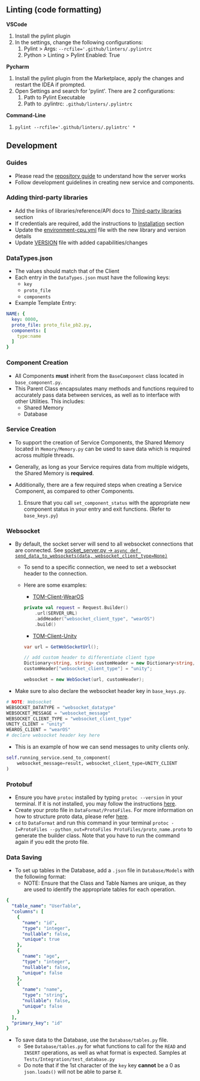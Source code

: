 ## Linting (code formatting)

**VSCode**

1. Install the pylint plugin
2. In the settings, change the following configurations:
   1. Pylint > Args: `--rcfile='.github/linters/.pylintrc`
   2. Python > Linting > Pylint Enabled: True

**Pycharm**

1. Install the pylint plugin from the Marketplace, apply the changes and restart the IDEA if prompted.
2. Open Settings and search for 'pylint'. There are 2 configurations:
   1. Path to Pylint Executable
   2. Path to .pylintrc: `.github/linters/.pylintrc`

**Command-Line**

1. `pylint --rcfile='.github/linters/.pylintrc' *`




## Development


### Guides
- Please read the [repository guide](https://docs.google.com/document/d/13nuP668jawXzb_bnPgzxtRhcEUJzmzB0YHYm-yMr15I/edit#heading=h.h8j0qs3w2ubi) to understand how the server works
- Follow development guidelines in creating new service and components.


### Adding third-party libraries

- Add the links of libraries/reference/API docs to [Third-party libraries](#Third-party-libraries) section
- If credentials are required, add the instructions to [Installation](#Installation) section
- Update the [environment-cpu.yml](environment-cpu.yml) file with the new library and version details
- Update [VERSION](VERSION.md) file with added capabilities/changes


### DataTypes.json

- The values should match that of the Client
- Each entry in the `DataTypes.json` must have the following keys:
  - `key`
  - `proto_file`
  - `components`
- Example Template Entry:

```yaml
NAME: {
  key: 0000,
  proto_file: proto_file_pb2.py,
  components: [
    type:name
  ]
}
```

### Component Creation

- All Components **must** inherit from the `BaseComponent` class located in `base_component.py`.
- This Parent Class encapsulates many methods and functions required to accurately pass data between services, as well as to interface with other Utilities. This includes:
  - Shared Memory
  - Database

### Service Creation

- To support the creation of Service Components, the Shared Memory located in `Memory/Memory.py` can be used to save data which is required across multiple threads.
- Generally, as long as your Service requires data from multiple widgets, the Shared Memory is **required**.

- Additionally, there are a few required steps when creating a Service Component, as compared to other Components.
  1. Ensure that you call `set_component_status` with the appropriate new component status in your entry and exit functions. (Refer to `base_keys.py`)

### Websocket

- By default, the socket server will send to all websocket connections that are connected. See [socket_server.py -> `async def send_data_to_websockets(data, websocket_client_type=None)`](Websocket/socket_server.py)
  - To send to a specific connection, we need to set a websocket header to the connection.
  - Here are some examples:
    - [TOM-Client-WearOS](https://github.com/NUS-SSI/TOM-Client-WearOS/blob/demo/running_coach_v2.4/app/src/main/java/com/hci/tom/android/network/SendExerciseDataWorker.kt#L25-L28)
    ```kotlin
    private val request = Request.Builder()
        .url(SERVER_URL)
        .addHeader("websocket_client_type", "wearOS")
        .build()
    ```

    - [TOM-Client-Unity](https://github.com/NUS-SSI/TOM-Client-Unity/blob/demo/running_coach_v2.7/Assets/Scripts/Communication/SocketCommunication.cs#L44-L51)

    ```csharp
    var url = GetWebSocketUrl();
    
    // add custom header to differentiate client type
    Dictionary<string, string> customHeader = new Dictionary<string, string>();
    customHeader["websocket_client_type"] = "unity";
    
    websocket = new WebSocket(url, customHeader);
    ```

- Make sure to also declare the websocket header key in `base_keys.py`.

```python
# NOTE: Websocket
WEBSOCKET_DATATYPE = "websocket_datatype"
WEBSOCKET_MESSAGE = "websocket_message"
WEBSOCKET_CLIENT_TYPE = "websocket_client_type"
UNITY_CLIENT = "unity"
WEAROS_CLIENT = "wearOS"
# declare websocket header key here
```

- This is an example of how we can send messages to unity clients only.

```python
self.running_service.send_to_component(
    websocket_message=result, websocket_client_type=UNITY_CLIENT
)
```

### Protobuf

- Ensure you have `protoc` installed by typing `protoc --version` in your terminal. If it is not installed, you may follow the instructions [here](https://github.com/protocolbuffers/protobuf#protocol-compiler-installation).
- Create your proto file in `DataFormat/ProtoFiles`. For more information on how to structure proto data, please refer [here](https://protobuf.dev/getting-started/pythontutorial/).
- `cd` to `DataFormat` and run this command in your terminal `protoc -I=ProtoFiles --python_out=ProtoFiles ProtoFiles/proto_name.proto` to generate the builder class. Note that you have to run the command again if you edit the proto file.

### Data Saving

- To set up tables in the Database, add a `.json` file in `Database/Models` with the following format:
  - NOTE: Ensure that the Class and Table Names are unique, as they are used to identify the appropriate tables for each operation.

```yaml
{
  "table_name": "UserTable",
  "columns": [
    {
      "name": "id",
      "type": "integer",
      "nullable": false,
      "unique": true
    },
    {
      "name": "age",
      "type": "integer",
      "nullable": false,
      "unique": false
    },
    {
      "name": "name",
      "type": "string",
      "nullable": false,
      "unique": false
    }
  ],
  "primary_key": "id"
}
```

- To save data to the Database, use the `Database/tables.py` file.
  - See `Database/tables.py` for what functions to call for the `READ` and `INSERT` operations, as well as what format is expected. Samples at `Tests/Integration/test_database.py`
  - Do note that if the 1st character of the `key` key **cannot** be a 0 as `json.loads()` will not be able to parse it.



